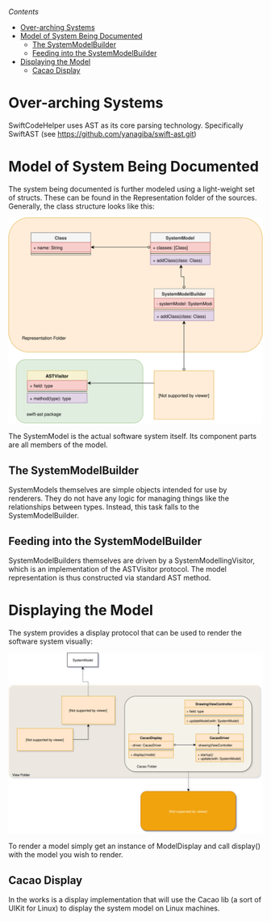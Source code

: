 *Contents*
- [Over-arching Systems](#over-arching-systems)
- [Model of System Being Documented](#model-of-system-being-documented)
  - [The SystemModelBuilder](#the-systemmodelbuilder)
  - [Feeding into the SystemModelBuilder](#feeding-into-the-systemmodelbuilder)
- [Displaying the Model](#displaying-the-model)
  - [Cacao Display](#cacao-display)

# Over-arching Systems

SwiftCodeHelper uses AST as its core parsing technology.  Specifically SwiftAST (see https://github.com/yanagiba/swift-ast.git)

# Model of System Being Documented

The system being documented is further modeled using a light-weight set of structs.  These can be found in the Representation folder of the sources.  Generally, the class structure looks like this:

![](resource/SwiftCodeHelper.svg)

The SystemModel is the actual software system itself.  Its component parts are all members of the model.

## The SystemModelBuilder
SystemModels themselves are simple objects intended for use by renderers.  They do not have any logic for managing things like the relationships between types.  Instead, this task falls to the SystemModelBuilder.

## Feeding into the SystemModelBuilder
SystemModelBuilders themselves are driven by a SystemModellingVisitor, which is an implementation of the ASTVisitor protocol.  The model representation is thus constructed via standard AST method.

# Displaying the Model

The system provides a display protocol that can be used to render the software system visually:

![](resource/SwiftCodeHelper-View.svg)

To render a model simply get an instance of ModelDisplay and call display() with the model you wish to render.

## Cacao Display
In the works is a display implementation that will use the Cacao lib (a sort of UIKit for Linux) to display the system model on Linux machines.
